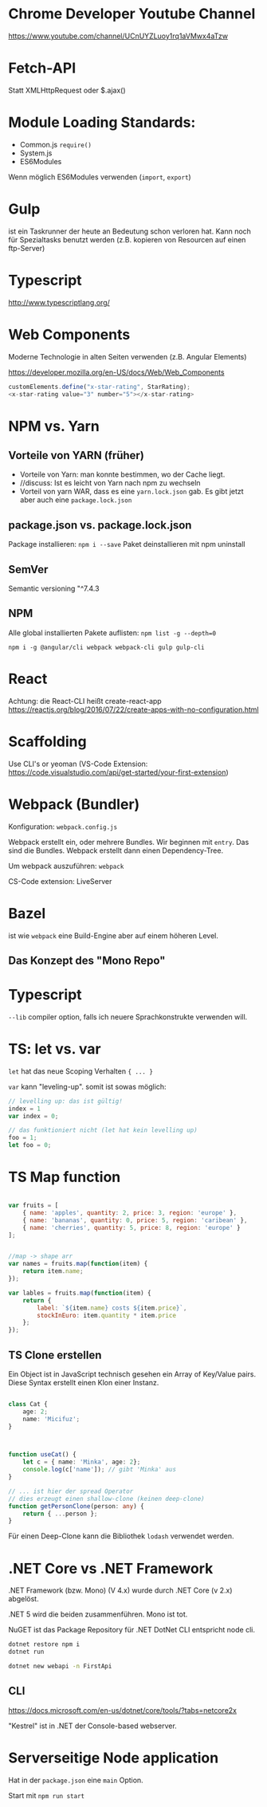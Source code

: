 
# Chrome Developer Youtube Channel

https://www.youtube.com/channel/UCnUYZLuoy1rq1aVMwx4aTzw

# Fetch-API
Statt XMLHttpRequest oder $.ajax()

# Module Loading Standards:

* Common.js `require()`
* System.js
* ES6Modules

Wenn möglich ES6Modules verwenden (`import`, `export`)

# Gulp

ist ein Taskrunner der heute an Bedeutung schon verloren hat.
Kann noch für Spezialtasks benutzt werden (z.B. kopieren von Resourcen auf einen ftp-Server)

# Typescript

http://www.typescriptlang.org/


# Web Components

Moderne Technologie in alten Seiten verwenden (z.B. Angular Elements)

https://developer.mozilla.org/en-US/docs/Web/Web_Components

````javascript
customElements.define("x-star-rating", StarRating);
<x-star-rating value="3" number="5"></x-star-rating>
````

# NPM vs. Yarn

## Vorteile von YARN (früher)

* Vorteile von Yarn: man konnte bestimmen, wo der Cache liegt.
* //discuss: Ist es leicht von Yarn nach npm zu wechseln
* Vorteil von yarn WAR, dass es eine ```yarn.lock.json``` gab. Es gibt jetzt aber auch eine ```package.lock.json```

## package.json vs. package.lock.json

Package installieren: `npm i --save`
Paket deinstallieren mit npm uninstall

## SemVer

Semantic versioning "^7.4.3

## NPM

Alle global installierten Pakete auflisten: `npm list -g --depth=0`

````
npm i -g @angular/cli webpack webpack-cli gulp gulp-cli
````

# React

Achtung: die React-CLI heißt create-react-app
https://reactjs.org/blog/2016/07/22/create-apps-with-no-configuration.html

# Scaffolding

Use CLI's or yeoman (VS-Code Extension: https://code.visualstudio.com/api/get-started/your-first-extension)


# Webpack (Bundler)

Konfiguration: `webpack.config.js`

Webpack erstellt ein, oder mehrere Bundles. Wir beginnen mit `entry`.
Das sind die Bundles. Webpack erstellt dann einen Dependency-Tree.

Um webpack auszuführen: `webpack`



CS-Code extension: LiveServer


# Bazel

ist wie `webpack` eine Build-Engine aber auf einem höheren Level.

## Das Konzept des "Mono Repo"


# Typescript

`--lib` compiler option, falls ich neuere Sprachkonstrukte verwenden will.

# TS: let vs. var

`let` hat das neue Scoping Verhalten `{ ... }`

`var` kann "leveling-up". somit ist sowas möglich:

````javascript
// levelling up: das ist gültig!
index = 1
var index = 0;

// das funktioniert nicht (let hat kein levelling up)
foo = 1;
let foo = 0;

````




# TS Map function

````javascript

var fruits = [
    { name: 'apples', quantity: 2, price: 3, region: 'europe' },
    { name: 'bananas', quantity: 0, price: 5, region: 'caribean' },
    { name: 'cherries', quantity: 5, price: 8, region: 'europe' }
];


//map -> shape arr
var names = fruits.map(function(item) {
    return item.name;
});

var lables = fruits.map(function(item) {
    return {
        label: `${item.name} costs ${item.price}`,
        stockInEuro: item.quantity * item.price
    };
});
````


## TS Clone erstellen

Ein Object ist in JavaScript technisch gesehen ein Array of Key/Value pairs.
Diese Syntax erstellt einen Klon einer Instanz.

````typescript

class Cat {
    age: 2;
    name: 'Micifuz';
}



function useCat() {
    let c = { name: 'Minka', age: 2};
    console.log(c['name']); // gibt 'Minka' aus
}

// ... ist hier der spread Operator
// dies erzeugt einen shallow-clone (keinen deep-clone)
function getPersonClone(person: any) {
    return { ...person };
}


````
Für einen Deep-Clone kann die Bibliothek `lodash` verwendet werden.


# .NET Core vs .NET Framework

.NET Framework (bzw. Mono) (V 4.x) wurde durch .NET Core (v 2.x) abgelöst.

.NET 5 wird die beiden zusammenführen.
Mono ist tot.

NuGET ist das Package Repository für .NET
DotNet CLI entspricht node cli.

````bash
dotnet restore npm i
dotnet run

dotnet new webapi -n FirstApi
````
## CLI 

https://docs.microsoft.com/en-us/dotnet/core/tools/?tabs=netcore2x

"Kestrel" ist in .NET der Console-based webserver.



# Serverseitige Node application

Hat in der `package.json` eine `main` Option.

Start mit `npm run start`


